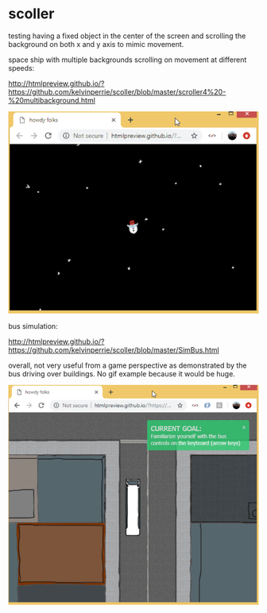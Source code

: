 # scoller

testing having a fixed object in the center of the screen and scrolling the background on both x and y axis to mimic movement.

space ship with multiple backgrounds scrolling on movement at different speeds:

http://htmlpreview.github.io/?https://github.com/kelvinperrie/scoller/blob/master/scroller4%20-%20multibackground.html

![Example 1](Example-Space.gif?raw=true "no one hears how you say gif in space")

bus simulation:

http://htmlpreview.github.io/?https://github.com/kelvinperrie/scoller/blob/master/SimBus.html


overall, not very useful from a game perspective as demonstrated by the bus driving over buildings. No gif example because it would be huge.

![Example 2](Example-SimBus.png?raw=true "SimBus sceenshot")
